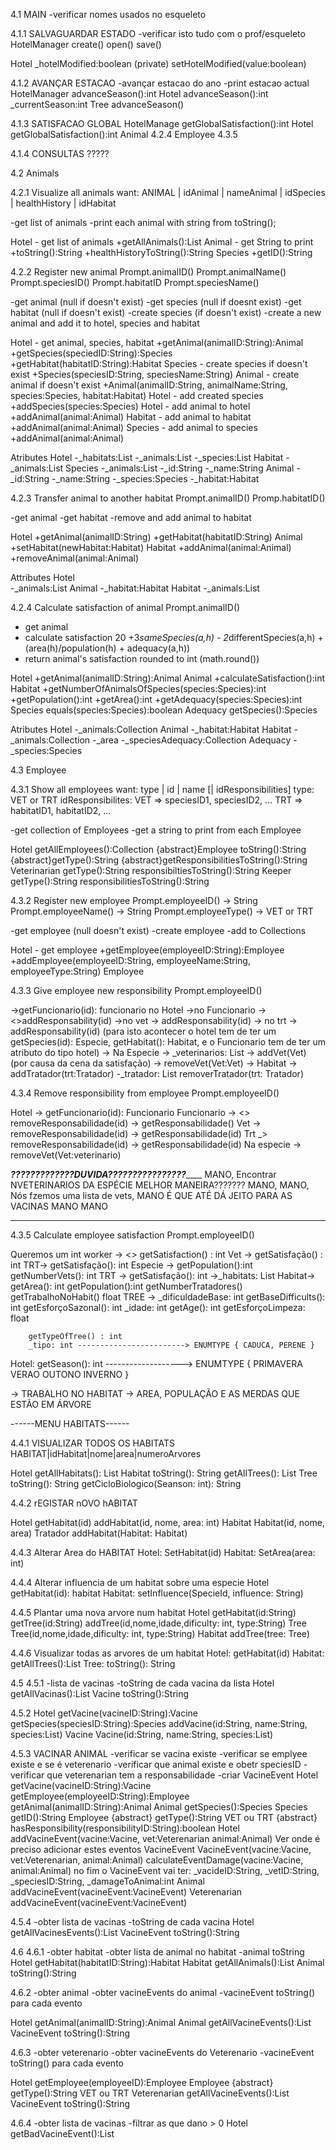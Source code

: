 4.1 MAIN
-verificar nomes usados no esqueleto

4.1.1 SALVAGUARDAR ESTADO
-verificar isto tudo com o prof/esqueleto
HotelManager
    create()
    open()
    save()

Hotel
    _hotelModified:boolean
    (private) setHotelModified(value:boolean)

4.1.2 AVANÇAR ESTACAO
-avançar estacao do ano
-print estacao actual
HotelManager
    advanceSeason():int
Hotel
    advanceSeason():int
    _currentSeason:int
Tree
    advanceSeason()

4.1.3 SATISFACAO GLOBAL
HotelManage
    getGlobalSatisfaction():int
Hotel
    getGlobalSatisfaction():int
Animal
    4.2.4
Employee
    4.3.5

4.1.4 CONSULTAS ?????



4.2 Animals

4.2.1 Visualize all animals
want: ANIMAL | idAnimal | nameAnimal | idSpecies | healthHistory | idHabitat

-get list of animals
-print each animal with string from toString();

Hotel - get list of animals
    +getAllAnimals():List<Animal>
Animal - get String to print
    +toString():String
    +healthHistoryToString():String
Species
    +getID():String


4.2.2 Register new animal
Prompt.animalID()
Prompt.animalName()
Prompt.speciesID()
Prompt.habitatID
Prompt.speciesName()

-get animal (null if doesn't exist)
-get species (null if doesnt exist)
-get habitat (null if doesn't exist)
-create species (if doesn't exist)
-create a new animal and add it to hotel, species and habitat

Hotel - get animal, species, habitat
    +getAnimal(animalID:String):Animal
    +getSpecies(speciedID:String):Species
    +getHabitat(habitatID:String):Habitat
Species - create species if doesn't exist
    +Species(speciesID:String, speciesName:String)
Animal - create animal if doesn't exist
    +Animal(animalID:String, animalName:String, species:Species, habitat:Habitat)
Hotel - add created species
    +addSpecies(species:Species)
Hotel - add animal to hotel
    +addAnimal(animal:Animal)
Habitat - add animal to habitat
    +addAnimal(animal:Animal)
Species - add animal to species
    +addAnimal(animal:Animal)

Atributes
Hotel
    -_habitats:List<Habitat>
    -_animals:List<Animal>
    -_species:List<Species>
Habitat
    -_animals:List<Animal>
Species
    -_animals:List<Animal>
    -_id:String
    -_name:String
Animal
    -_id:String
    -_name:String
    -_species:Species
    -_habitat:Habitat



4.2.3 Transfer animal to another habitat
Prompt.animalID()
Promp.habitatID()

-get animal
-get habitat
-remove and add animal to habitat

Hotel
    +getAnimal(animalID:String)
    +getHabitat(habitatID:String)
Animal
    +setHabitat(newHabitat:Habitat)
Habitat
    +addAnimal(animal:Animal)
    +removeAnimal(animal:Animal)

Attributes
Hotel  
    -_animals:List<Animal>
Animal
    -_habitat:Habitat
Habitat
    -_animals:List<Animals>



4.2.4 Calculate satisfaction of animal
Prompt.animalID()

- get animal
- calculate satisfaction 20 +3*sameSpecies(a,h) - 2*differentSpecies(a,h) + (area(h)/population(h) + adequacy(a,h))
- return animal's satisfaction rounded to int (math.round())


Hotel
    +getAnimal(animalID:String):Animal
Animal
    +calculateSatisfaction():int
Habitat
    +getNumberOfAnimalsOfSpecies(species:Species):int
    +getPopulation():int
    +getArea():int
    +getAdequacy(species:Species):int
Species
    equals(species:Species):boolean
Adequacy
    getSpecies():Species

Atributes
Hotel
    -_animals:Collection<Animal>
Animal
    -_habitat:Habitat
Habitat
    -_animals:Collection<Animal>
    -_area
    -_speciesAdequacy:Collection<Adequacy>
Adequacy
    -_species:Species



4.3 Employee

4.3.1 Show all employees
want: type | id | name [| idResponsibilities]
type: VET or TRT
idResponsibilites:  VET => speciesID1, speciesID2, ...
                    TRT => habitatID1, habitatID2, ...

-get collection of Employees
-get a string to print from each Employee

Hotel
    getAllEmployees():Collection<Employee>
{abstract}Employee
    toString():String
    {abstract}getType():String
    {abstract}getResponsibilitiesToString():String
Veterinarian
    getType():String
    responsibiltiesToString():String
Keeper
    getType():String
    responsibilitiesToString():String


4.3.2 Register new employee
Prompt.employeeID() -> String
Prompt.employeeName() -> String
Prompt.employeeType() -> VET or TRT

-get employee (null doesn't exist)
-create employee
-add to Collections

Hotel - get employee
    +getEmployee(employeeID:String):Employee
    +addEmployee(employeeID:String, employeeName:String, employeeType:String)
Employee



4.3.3 Give employee new responsibility
Prompt.employeeID()

->getFuncionario(id): funcionario no Hotel
->no Funcionario -> <<abstract>>addResponsability(id)
->no vet -> addResponsability(id) 
-> no trt -> addResponsability(id)
(para isto acontecer o hotel tem de ter um getSpecies(id): Especie, 
getHabitat(): Habitat, e o Funcionario tem de ter um atributo do tipo hotel)
-> Na Especie ->  _veterinarios: List<veterinarios>
              ->  addVet(Vet) (por causa da cena da satisfação)
              -> removeVet(Vet:Vet)
-> Habitat -> addTratador(trt:Tratador)
              -_tratador: List<Tratador>
              removerTratador(trt: Tratador)



4.3.4 Remove responsibility from employee
Prompt.employeeID()

Hotel -> getFuncionario(id): Funcionario
Funcionario -> <<abstract>> removeResponsabilidade(id) -> getResponsabilidade()
Vet -> removeResponsabilidade(id) -> getResponsabilidade(id)
Trt _> removeResponsabilidade(id) -> getResponsabilidade(id)
Na especie -> removeVet(Vet:veterinario)


_________?????????????DUVIDA????????????????_____________
MANO, Encontrar NVETERINARIOS DA ESPÉCIE MELHOR MANEIRA???????
MANO, MANO, Nós fzemos uma lista de vets, MANO
É QUE ATÉ DÁ JEITO PARA AS VACINAS MANO MANO
_________________________________________________________

4.3.5 Calculate employee satisfaction
Prompt.employeeID()

Queremos um int
worker -> <<ABSTRACT>> getSatisfaction() : int
Vet -> getSatisfação() : int
TRT->  getSatisfação(): int
Especie -> getPopulation():int
           getNumberVets(): int
TRT -> getSatisfação(): int
    ->_habitats: List<Habitat>
Habitat-> getArea(): int
          getPopulation():int
          getNumberTratadores()
          getTrabalhoNoHabit() float
TREE -> _dificuldadeBase: int
        getBaseDifficults(): int
        getEsforçoSazonal(): int
        _idade: int
        getAge(): int
        getEsforçoLimpeza: float

        getTypeOfTree() : int
        _tipo: int ------------------------> ENUMTYPE { CADUCA, PERENE }
Hotel: getSeason(): int -------------------> ENUMTYPE { PRIMAVERA VERAO OUTONO INVERNO }

-> TRABALHO NO HABITAT -> AREA, POPULAÇÃO E AS MERDAS QUE ESTÃO EM ÁRVORE 


------MENU HABITATS------

4.4.1 VISUALIZAR TODOS OS HABITATS
HABITAT|idHabitat|nome|area|numeroArvores

Hotel 
    getAllHabitats(): List<Habitat>
Habitat
    toString(): String 
    getAllTrees(): List<Tree>
Tree
    toString(): String
    getCicloBiologico(Seanson: int): String

4.4.2 rEGISTAR nOVO hABITAT

Hotel   getHabitat(id)
        addHabitat(id, nome, area: int)
Habitat
        Habitat(id, nome, area)
Tratador
    addHabitat(Habitat: Habitat)

4.4.3 Alterar Area do HABITAT
    Hotel: SetHabitat(id)
    Habitat: SetArea(area: int)

4.4.4 Alterar influencia de um habitat sobre uma especie
    Hotel   getHabitat(id): habitat
    Habitat: setInfluence(SpecieId, influence: String)

4.4.5  Plantar uma nova arvore num habitat
Hotel
    getHabitat(id:String)
    getTree(id:String)
    addTree(id,nome,idade,dificulty: int, type:String)
Tree
    Tree(id,nome,idade,dificulty: int, type:String)
Habitat
    addTree(tree: Tree)

4.4.6 Visualizar todas as arvores de um habitat
Hotel: getHabitat(id)
Habitat: getAllTrees():List<Tree>
Tree: toString(): String


4.5
4.5.1
-lista de vacinas 
-toString de cada vacina da lista
Hotel
    getAllVacinas():List<Vacine>
Vacine
    toString():String

4.5.2
Hotel
    getVacine(vacineID:String):Vacine
    getSpecies(speciesID:String):Species
    addVacine(id:String, name:String, species:List<Species>)
Vacine
    Vacine(id:String, name:String, species:List<Species>)

4.5.3 VACINAR ANIMAL
-verificar se vacina existe
-verificar se emplyee existe e se é veterenario
-verificar que animal existe e obetr speciesID
-verificar que veterenarian tem a responsabilidade
-criar VacineEvent
Hotel
    getVacine(vacineID:String):Vacine
    getEmployee(employeeID:String):Employee
    getAnimal(animalID:String):Animal
Animal
    getSpecies():Species
Species
    getID():String
Employee
    {abstract} getType():String                    VET ou TRT
    {abstract} hasResponsibility(responsibilityID:String):boolean
Hotel
    addVacineEvent(vacine:Vacine, vet:Veterenarian animal:Animal)       Ver onde é preciso adicionar estes eventos
VacineEvent
    VacineEvent(vacine:Vacine, vet:Veterenarian, animal:Animal)
    calculateEventDamage(vacine:Vacine, animal:Animal)
    no fim o VacineEvent vai ter: _vacideID:String, _vetID:String, _speciesID:String, _damageToAnimal:int
Animal
    addVacineEvent(vacineEvent:VacineEvent)
Veterenarian
    addVacineEvent(vacineEvent:VacineEvent)

4.5.4
-obter lista de vacinas
-toString de cada vacina
Hotel
    getAllVacinesEvents():List<VacineEvents>
VacineEvent
    toString():String

4.6
4.6.1
-obter habitat
-obter lista de animal no habitat
-animal toString
Hotel
    getHabitat(habitatID:String):Habitat
Habitat
    getAllAnimals():List<Animal>
Animal
    toString():String

4.6.2
-obter animal
-obter vacineEvents do animal
-vacineEvent toString() para cada evento

Hotel
    getAnimal(animalID:String):Animal
Animal
    getAllVacineEvents():List<VacineEvent>
VacineEvent
    toString():String

4.6.3
-obter veterenario
-obter vacineEvents do Veterenario
-vacineEvent toString() para cada evento

Hotel
    getEmployee(employeeID):Employee
Employee
    {abstract} getType():String                    VET ou TRT
Veterenarian
    getAllVacineEvents():List<VacineEvent>
VacineEvent
    toString():String

4.6.4
-obter lista de vacinas
-filtrar as que dano > 0
Hotel
    getBadVacineEvent():List<Vacine>


